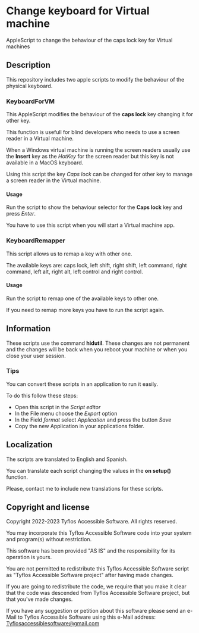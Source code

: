 # Change keyboard for Virtual machine

AppleScript to change the behaviour of the caps lock key for Virtual machines

## Description

This repository includes two apple scripts to modify the behaviour of the physical keyboard.

### KeyboardForVM
 
This AppleScript modifies the behaviour of the **caps lock** key changing it for other key.

This function is usefull for blind developers who needs to use a screen reader in a Virtual machine.

When a Windows virtual machine is running the screen readers usually use the **Insert** key as the *HotKey* for the screen reader but this key is not available in a MacOS keyboard.

Using this script the key *Caps lock* can be changed for other key to manage a screen reader in the Virtual machine.

#### Usage

Run the script to show the behaviour selector for the **Caps lock** key and press *Enter*.

You have to use this script when you will start a Virtual machine app.

### KeyboardRemapper

This script allows us to remap a key with other one.

The available keys are: caps lock, left shift, right shift, left command, right command, left alt, right alt, left control and right control.

#### Usage

Run the script to remap one of the available keys to other one.

If you need to remap more keys you have to run the script again.


## Information

These scripts use the command **hidutil**.
These changes are not permanent and the changes will be back when you reboot your machine or when you close your user session.

### Tips

You can convert these scripts in an application to run it easily.

To do this follow these steps:

* Open this script in the *Script editor*
* In the File menu choose the *Export* option
* In the Field *format* select *Application* and press the button *Save*
* Copy the new Application in your applications folder.

## Localization

The scripts are translated to English and Spanish.

You can translate each script changing the values in the **on setup()** function.

Please, contact me to include new translations for these scripts.

## Copyright and license

Copyright 2022-2023 Tyflos Accessible Software. All rights reserved.

You may incorporate this Tyflos Accessible Software code into your system and 	program(s) without restriction.  

This software has been provided "AS IS" and the responsibility for its operation is yours.  

You are not permitted to redistribute this Tyflos Accessible Software script as "Tyflos 	Accessible Software project" after having made changes.  

If you are going to redistribute the code, we require that you make it clear that the code was 		descended from Tyflos Accessible Software project, but that you've made changes.

If you have any suggestion or petition about this software please send an e-Mail to Tyflos Accessible Software using this e-Mail address:
	[Tyflosaccessiblesoftware@gmail.com](mailto:Tyflosaccessiblesoftware@gmail.com)

